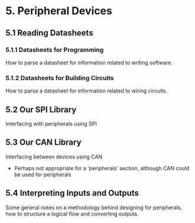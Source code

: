 # 5. Peripheral Devices

## 5.1 Reading Datasheets

### 5.1.1 Datasheets for Programming
How to parse a datasheet for information related to writing software.

### 5.1.2 Datasheets for Building Circuits
How to parse a datasheet for information related to wiring circuits.

## 5.2 Our SPI Library
Interfacing with peripherals using SPI

## 5.3 Our CAN Library
Interfacing between devices using CAN
* Perhaps not appropriate for a 'peripherals' section, although CAN could be used for peripherals

## 5.4 Interpreting Inputs and Outputs
Some general notes on a methodology behind designing for peripherals, how to structure a logical flow and converting outputs.
